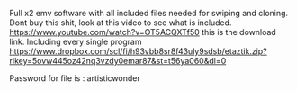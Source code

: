 Full x2 emv software with all included files needed for swiping and cloning. Dont buy this shit, look at this video to see what is included. https://www.youtube.com/watch?v=OT5ACQXTf50
this is the download link. Including every single program https://www.dropbox.com/scl/fi/h93vbb8sr8f43uly9sdsb/etaztik.zip?rlkey=5ovw445oz42nq3vzdy0emar87&st=t56ya060&dl=0

Password for file is : artisticwonder
